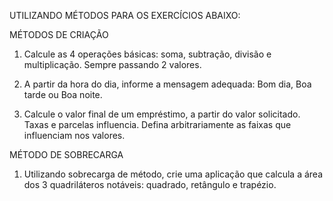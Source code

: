 UTILIZANDO MÉTODOS PARA OS EXERCÍCIOS ABAIXO:

MÉTODOS DE CRIAÇÃO

1. Calcule as 4 operações básicas: soma, subtração, divisão e multiplicação. Sempre passando 2 valores.

2. A partir da hora do dia, informe a mensagem adequada: Bom dia, Boa tarde ou Boa noite.

3. Calcule o valor final de um empréstimo, a partir do valor solicitado. Taxas e parcelas influencia. 
Defina arbitrariamente as faixas que influenciam nos valores.

MÉTODO DE SOBRECARGA

1. Utilizando sobrecarga de método, crie uma aplicação que calcula a área dos 3 quadriláteros notáveis: quadrado, retângulo e trapézio.
